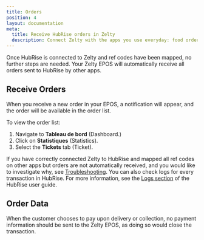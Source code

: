 ```yaml
---
title: Orders
position: 4
layout: documentation
meta:
  title: Receive HubRise orders in Zelty
  description: Connect Zelty with the apps you use everyday: food ordering platforms, mobile ordering apps, ordering websites, marketing solutions, and more. 
---
```


Once HubRise is connected to Zelty and ref codes have been mapped, no further steps are needed. Your Zelty EPOS will automatically receive all orders sent to HubRise by other apps.

## Receive Orders

When you receive a new order in your EPOS, a notification will appear, and the order will be available in the order list.

To view the order list:

1. Navigate to **Tableau de bord** (Dashboard.)
1. Click on **Statistiques** (Statistics).
1. Select the **Tickets** tab (Ticket).

If you have correctly connected Zelty to HubRise and mapped all ref codes on other apps but orders are not automatically received, and you would like to investigate why, see [Troubleshooting](/apps/zelty/troubleshooting). You can also check logs for every transaction in HubRise. For more information, see the [Logs section](/docs/data/#logs) of the HubRise user guide.

## Order Data

When the customer chooses to pay upon delivery or collection, no payment information should be sent to the Zelty EPOS, as doing so would close the transaction.
